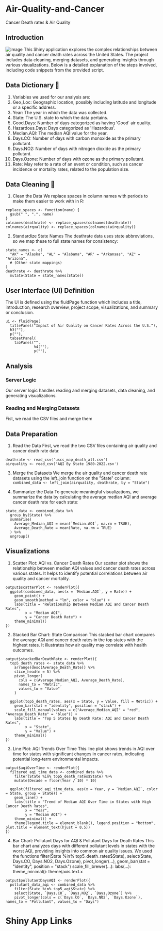 # Air-Quality-and-Cancer
Cancer Death rates &amp; Air Quality 
## Introduction 
 ![image](https://github.com/tsionnigate21/Air-quality-and-Cancer-/assets/159511253/e59cec16-d62a-4bee-ba21-ff05c34156b2)
This Shiny application explores the complex relationships between air quality and cancer 
death rates across the United States. The project includes data cleaning, merging datasets,
and generating insights through various visualizations. Below is a detailed explanation 
of the steps involved, including code snippets from the provided script.


## Data Dictionary 📖
1. Variables we used for our analysis are:
2. Geo_Loc: Geographic location, possibly including latitude and longitude or a specific address.
3. Year: The year in which the data was collected.
4. State: The U.S. state to which the data pertains.
5. Good.Days: Number of days categorized as having 'Good' air quality.
6. Hazardous.Days: Days categorized as 'Hazardous'.
7. Median.AQI: The median AQI value for the year.
8. Days.CO: Number of days with carbon monoxide as the primary pollutant.
9. Days.NO2: Number of days with nitrogen dioxide as the primary pollutant.
10. Days.Ozone: Number of days with ozone as the primary pollutant.
11. Rate: May refer to a rate of an event or condition, such as cancer incidence or mortality rates, related to the population size.

## Data Cleaning 🧹
1. Clean the Data
We replace spaces in column names with periods to make them easier to work with in R:
```
replace_spaces <- function(name) {
  gsub(" ", ".", name)
}
colnames(deathrate) <- replace_spaces(colnames(deathrate))
colnames(airquality) <- replace_spaces(colnames(airquality))
```
2. Standardize State Names
The deathrate data uses state abbreviations, so we map these to full state names for consistency:
```
state_names <- c(
  "AK" = "Alaska", "AL" = "Alabama", "AR" = "Arkansas", "AZ" = "Arizona",
  # (Other state mappings)
)
deathrate <- deathrate %>%
  mutate(State = state_names[State])
```

## User Interface (UI) Definition
The UI is defined using the fluidPage function which includes a title, introduction, research overview, project scope, visualizations, and summary or conclusion.
```
ui <- fluidPage(
  titlePanel("Impact of Air Quality on Cancer Rates Across the U.S."),
  h3(""),
  p(""),
  tabsetPanel(
    tabPanel("",
             h4(""),
             p(""),
```
## Analysis 

### Server Logic
Our server logic handles reading and merging datasets, data cleaning, and generating visualizations.
### Reading and Merging Datasets
Fist, we read the CSV files and merge them

## Data Preparation
1. Read the Data
First, we read the two CSV files containing air quality and cancer death rate data:
```
deathrate <- read_csv('uscs_map_death_all.csv')
airquality <- read_csv('AQI By State 1980-2022.csv')
```


3. Merge the Datasets
We merge the air quality and cancer death rate datasets using the left_join function on the "State" column:
```combined_data <- left_join(airquality, deathrate, by = "State")```

4. Summarize the Data
To generate meaningful visualizations, we summarize the data by calculating the average median AQI and average cancer death rate for each state:
```
state_data <- combined_data %>%
  group_by(State) %>%
  summarise(
    Average_Median_AQI = mean(`Median.AQI`, na.rm = TRUE),
    Average_Death_Rate = mean(Rate, na.rm = TRUE)
  ) %>%
  ungroup()
```
## Visualizations
1. Scatter Plot: AQI vs. Cancer Death Rates
 Our scatter plot shows the relationship between median AQI values and cancer death
 rates across various states. It helps to identify potential correlations between air quality and cancer mortality.
```
output$scatterPlot <- renderPlot({
  ggplot(combined_data, aes(x = `Median.AQI`, y = Rate)) +
    geom_point() +
    geom_smooth(method = "lm", color = "blue") +
    labs(title = "Relationship Between Median AQI and Cancer Death Rates", 
         x = "Median AQI", 
         y = "Cancer Death Rate") +
    theme_minimal()
})
```
2. Stacked Bar Chart: State Comparison
This stacked bar chart compares the average AQI and cancer death rates in the top states with the highest rates.
It illustrates how air quality may correlate with health outcomes.
```
output$stackedBarDeathRate <- renderPlot({
  top5_death_rates <- state_data %>%
    arrange(desc(Average_Death_Rate)) %>%
    slice_head(n = 5) %>%
    pivot_longer(
      cols = c(Average_Median_AQI, Average_Death_Rate),
      names_to = "Metric",
      values_to = "Value"
    )
  
  ggplot(top5_death_rates, aes(x = State, y = Value, fill = Metric)) +
    geom_bar(stat = "identity", position = "stack") +
    scale_fill_manual(values = c("Average_Median_AQI" = "red", "Average_Death_Rate" = "blue")) +
    labs(title = "Top 5 States by Death Rate: AQI and Cancer Death Rates",
         x = "State", 
         y = "Value") +
    theme_minimal()
})
```
3. Line Plot: AQI Trends Over Time
This line plot shows trends in AQI over time for states with significant
changes in cancer rates, indicating potential long-term environmental impacts.
```
output$aqiOverTime <- renderPlot({
  filtered_aqi_time_data <- combined_data %>%
    filter(State %in% top5_death_rates$State) %>%
    mutate(Decade = floor(Year / 10) * 10)
  
  ggplot(filtered_aqi_time_data, aes(x = Year, y = `Median.AQI`, color = State, group = State)) +
    geom_line() +
    labs(title = "Trend of Median AQI Over Time in States with High Cancer Death Rates",
         x = "Year", 
         y = "Median AQI") +
    theme_minimal() +
    theme(legend.title = element_blank(), legend.position = "bottom", plot.title = element_text(hjust = 0.5))
})
```
4. Bar Chart: Pollutant Days for AQI & Pollutant Days for Death Rates
This bar chart analyzes days with different pollutant levels in states with
 the worst AQI, providing insights into common air quality issues.
We used the functions
filter(State %in% top5_death_rates$State),
select(State, Days.CO, Days.NO2, Days.Ozone),
pivot_longer(...), 
geom_bar(stat = "identity", position = "stack")
scale_fill_brewer(...): 
labs(...): 
theme_minimal(): 
theme(axis.text.x 
```
output$pollutantDaysAQI <- renderPlot({
  pollutant_data_aqi <- combined_data %>%
    filter(State %in% top5_aqi$State) %>%
    select(State, `Days.CO`, `Days.NO2`, `Days.Ozone`) %>%
    pivot_longer(cols = c(`Days.CO`, `Days.NO2`, `Days.Ozone`), names_to = "Pollutant", values_to = "Days")
```

# Shiny App Links 


